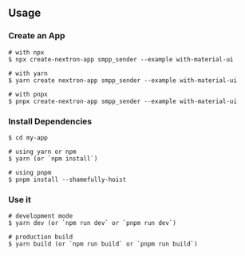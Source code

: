 ## Usage

### Create an App

```
# with npx
$ npx create-nextron-app smpp_sender --example with-material-ui

# with yarn
$ yarn create nextron-app smpp_sender --example with-material-ui

# with pnpx
$ pnpx create-nextron-app smpp_sender --example with-material-ui
```

### Install Dependencies

```
$ cd my-app

# using yarn or npm
$ yarn (or `npm install`)

# using pnpm
$ pnpm install --shamefully-hoist
```

### Use it

```
# development mode
$ yarn dev (or `npm run dev` or `pnpm run dev`)

# production build
$ yarn build (or `npm run build` or `pnpm run build`)
```

